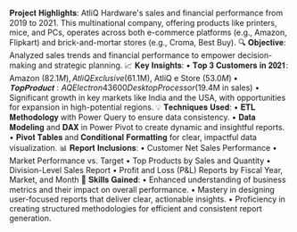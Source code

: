  𝐏𝐫𝐨𝐣𝐞𝐜𝐭 𝐇𝐢𝐠𝐡𝐥𝐢𝐠𝐡𝐭𝐬:
 AtliQ Hardware's sales and financial performance from 2019 to 2021. 
 This multinational company, offering products like printers, mice, and PCs, operates across both e-commerce platforms (e.g., Amazon, Flipkart) 
 and brick-and-mortar stores (e.g., Croma, Best Buy).
🔍 𝐎𝐛𝐣𝐞𝐜𝐭𝐢𝐯𝐞: Analyzed sales trends and financial performance to empower decision-making and strategic planning.
📈 𝐊𝐞𝐲 𝐈𝐧𝐬𝐢𝐠𝐡𝐭𝐬:
• 𝐓𝐨𝐩 𝟑 𝐂𝐮𝐬𝐭𝐨𝐦𝐞𝐫𝐬 𝐢𝐧 𝟐𝟎𝟐𝟏: Amazon ($82.1M), AtliQ Exclusive ($61.1M), AtliQ e Store ($53.0M)
• 𝐓𝐨𝐩 𝐏𝐫𝐨𝐝𝐮𝐜𝐭: AQ Electron 4 3600 Desktop Processor ($19.4M in sales)
• Significant growth in key markets like India and the USA, with opportunities for expansion in high-potential regions.
💡 𝐓𝐞𝐜𝐡𝐧𝐢𝐪𝐮𝐞𝐬 𝐔𝐬𝐞𝐝:
• 𝐄𝐓𝐋 𝐌𝐞𝐭𝐡𝐨𝐝𝐨𝐥𝐨𝐠𝐲 with Power Query to ensure data consistency.
• 𝐃𝐚𝐭𝐚 𝐌𝐨𝐝𝐞𝐥𝐢𝐧𝐠 and 𝐃𝐀𝐗 in Power Pivot to create dynamic and insightful reports.
• 𝐏𝐢𝐯𝐨𝐭 𝐓𝐚𝐛𝐥𝐞𝐬 and 𝐂𝐨𝐧𝐝𝐢𝐭𝐢𝐨𝐧𝐚𝐥 𝐅𝐨𝐫𝐦𝐚𝐭𝐭𝐢𝐧𝐠 for clear, impactful data visualization.
📊 𝐑𝐞𝐩𝐨𝐫𝐭 𝐈𝐧𝐜𝐥𝐮𝐬𝐢𝐨𝐧𝐬:
• Customer Net Sales Performance
• Market Performance vs. Target
• Top Products by Sales and Quantity
• Division-Level Sales Report
• Profit and Loss (P&L) Reports by Fiscal Year, Market, and Month
🔨 𝐒𝐤𝐢𝐥𝐥𝐬 𝐆𝐚𝐢𝐧𝐞𝐝:
• Enhanced understanding of business metrics and their impact on overall performance.
• Mastery in designing user-focused reports that deliver clear, actionable insights.
• Proficiency in creating structured methodologies for efficient and consistent report generation.
